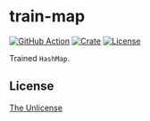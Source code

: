 # train-map

[![GitHub Action](https://img.shields.io/github/actions/workflow/status/raviqqe/train-map/test.yaml?branch=main&style=flat-square)](https://github.com/raviqqe/train-map/actions?query=workflow%3Atest)
[![Crate](https://img.shields.io/crates/v/train-map.svg?style=flat-square)](https://crates.io/crates/train-map)
[![License](https://img.shields.io/github/license/raviqqe/train-map.svg?style=flat-square)](https://github.com/raviqqe/train-map/blob/main/LICENSE)

Trained `HashMap`.

## License

[The Unlicense](UNLICENSE)
